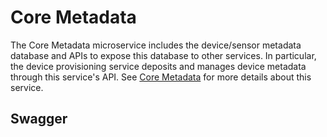 # Core Metadata

The Core Metadata microservice includes the device/sensor metadata database
and APIs to expose this database to other services. In particular, the
device provisioning service deposits and manages device metadata through
this service's API. See [Core Metadata](../../microservices/core/metadata/Ch-Metadata.md) for more details about this service.

## Swagger

<swagger-ui src="https://raw.githubusercontent.com/edgexfoundry/edgex-go/{{edgexversion}}/openapi/{{api_version}}/core-metadata.yaml"/>
